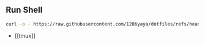 ## Run Shell

```sh
curl -o - https://raw.githubusercontent.com/1206yaya/dotfiles/refs/heads/main/dotfiles.sh | sh
```


- [[tmux]]